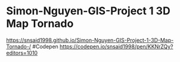 # Simon-Nguyen-GIS-Project 1 3D Map Tornado
 https://snsaid1998.github.io/Simon-Nguyen-GIS-Project-1-3D-Map-Tornado-/
#Codepen https://codepen.io/snsaid1998/pen/KKNrZQy?editors=1010
